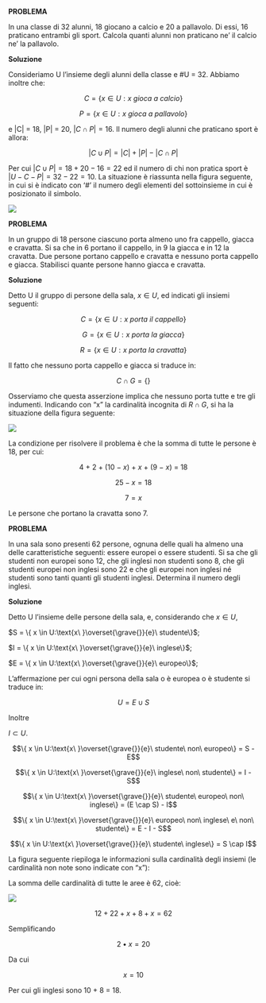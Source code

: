 **PROBLEMA**

In una classe di 32 alunni, 18 giocano a calcio e 20 a pallavolo. Di
essi, 16 praticano entrambi gli sport. Calcola quanti alunni non
praticano ne’ il calcio ne’ la pallavolo.

**Soluzione**

Consideriamo U l’insieme degli alunni della classe e \#U = 32. Abbiamo
inoltre che:

$$C = \{ x \in U:x\ gioca\ a\ calcio\}$$

$$P = \{ x \in U:x\ gioca\ a\ pallavolo\}$$

e |C| = 18, |P| = 20, $\left| C \cap P \right| = 16.$ Il numero degli
alunni che praticano sport è allora:

$$\left| C \cup P \right| = \left| C \right| + \left| P \right| - \left| C \cap P \right|$$

Per cui $\left| C \cup P \right| = 18 + 20 - 16 = 22$ ed il numero di
chi non pratica sport è $\left| U - C - P \right| = 32 - 22 = 10$. La
situazione è riassunta nella figura seguente, in cui si è indicato con
‘\#’ il numero degli elementi del sottoinsieme in cui è posizionato il
simbolo.

![](media/image1.png)

**PROBLEMA**

In un gruppo di 18 persone ciascuno porta almeno uno fra cappello,
giacca e cravatta. Si sa che in 6 portano il cappello, in 9 la giacca e
in 12 la cravatta. Due persone portano cappello e cravatta e nessuno
porta cappello e giacca. Stabilisci quante persone hanno giacca e
cravatta.

**Soluzione**

Detto U il gruppo di persone della sala, $x \in U$, ed indicati gli
insiemi seguenti:

$$C = \{ x \in U:x\ porta\ il\ cappello\}$$

$$G = \{ x \in U:x\ porta\ la\ giacca\}$$

$$R = \{ x \in U:x\ porta\ la\ cravatta\}$$

Il fatto che nessuno porta cappello e giacca si traduce in:

$$C \cap G = \{\}$$

Osserviamo che questa asserzione implica che nessuno porta tutte e tre
gli indumenti. Indicando con “x” la cardinalità incognita di $R \cap G$,
si ha la situazione della figura seguente:

![](media/image2.png)

La condizione per risolvere il problema è che la somma di tutte le
persone è 18, per cui:

$$4\  + \ 2\  + \ (10\  - \ x)\  + \ x\  + \ (9\  - \ x)\  = \ 18$$

$$25 - x = 18$$

$$7 = x$$

Le persone che portano la cravatta sono 7.

**PROBLEMA**

ln una sala sono presenti 62 persone, ognuna delle quali ha almeno una
delle caratteristiche seguenti: essere europei o essere studenti. Si sa
che gli studenti non europei sono 12, che gli inglesi non studenti sono
8, che gli studenti europei non inglesi sono 22 e che gli europei non
inglesi né studenti sono tanti quanti gli studenti inglesi. Determina il
numero degli inglesi.

**Soluzione**

Detto U l’insieme delle persone della sala, e, considerando che
$x \in U$,

$S = \{ x \in U:\text{x\ }\overset{\grave{}}{e}\ studente\}$;

$I = \{ x \in U:\text{x\ }\overset{\grave{}}{e}\ inglese\}$;

$E = \{ x \in U:\text{x\ }\overset{\grave{}}{e}\ europeo\}$;

L’affermazione per cui ogni persona della sala o è europea o è studente
si traduce in:

$$U = E \cup S$$

Inoltre

$I \subset U$.

$$\{ x \in U:\text{x\ }\overset{\grave{}}{e}\ studente\ non\ europeo\} = S - E$$

$$\{ x \in U:\text{x\ }\overset{\grave{}}{e}\ inglese\ non\ studente\} = I - S$$

$$\{ x \in U:\text{x\ }\overset{\grave{}}{e}\ studente\ europeo\ non\ inglese\} = (E \cap S) - I$$

$$\{ x \in U:\text{x\ }\overset{\grave{}}{e}\ europeo\ non\ inglese\ e\ non\ studente\} = E - I - S$$

$$\{ x \in U:\text{x\ }\overset{\grave{}}{e}\ studente\ inglese\} = S \cap I$$

La figura seguente riepiloga le informazioni sulla cardinalità degli
insiemi (le cardinalità non note sono indicate con “x”):

La somma delle cardinalità di tutte le aree è 62, cioè:

![](media/image3.png)

$$12 + 22 + x + 8 + x = 62$$

Semplificando

$$2 \bullet x = 20$$

Da cui

$$x = 10$$

Per cui gli inglesi sono 10 + 8 = 18.

